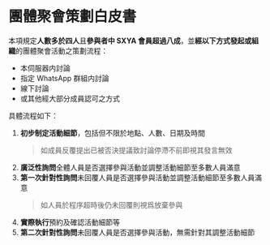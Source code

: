 # 團體聚會策劃白皮書

本項規定**人數多於四人**且**參與者中 SXYA 會員超過八成**，並**經以下方式發起或組織**的團體聚會活動之策劃流程：

- 本伺服器内討論
- 指定 WhatsApp 群組内討論
- 線下討論
- 或其他經大部分成員認可之方式

具體流程如下：

1. **初步制定活動細節**，包括但不限於地點、人數、日期及時間
   > 如成員反覆提出已被否決提議致討論停滯不前即視其發言無效
2. **廣泛性詢問**全體人員是否選擇參與活動並調整活動細節至多數人員滿意
3. **第一次針對性詢問**未回覆人員是否選擇參與活動並調整活動細節至多數人員滿意
   > 如人員於程序超時後仍未回覆則視爲放棄參與
4. **實際執行**預約及確認活動細節等
5. **第二次針對性詢問**未回覆人員是否選擇參與活動，無需針對其調整活動細節

